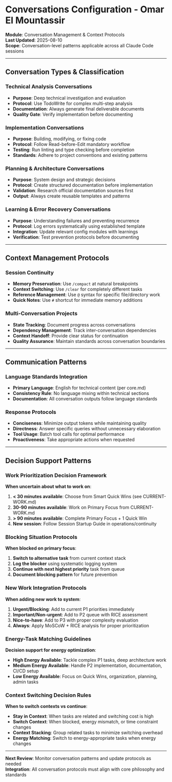 # Conversations Configuration - Omar El Mountassir

**Module**: Conversation Management & Context Protocols  
**Last Updated**: 2025-08-10  
**Scope**: Conversation-level patterns applicable across all Claude Code sessions  

---

## Conversation Types & Classification

### Technical Analysis Conversations
- **Purpose**: Deep technical investigation and evaluation
- **Protocol**: Use TodoWrite for complex multi-step analysis
- **Documentation**: Always generate final deliverable documents
- **Quality Gate**: Verify implementation before documenting

### Implementation Conversations  
- **Purpose**: Building, modifying, or fixing code
- **Protocol**: Follow Read-before-Edit mandatory workflow
- **Testing**: Run linting and type checking before completion
- **Standards**: Adhere to project conventions and existing patterns

### Planning & Architecture Conversations
- **Purpose**: System design and strategic decisions
- **Protocol**: Create structured documentation before implementation
- **Validation**: Research official documentation sources first
- **Output**: Always create reusable templates and patterns

### Learning & Error Recovery Conversations
- **Purpose**: Understanding failures and preventing recurrence
- **Protocol**: Log errors systematically using established template
- **Integration**: Update relevant config modules with learnings
- **Verification**: Test prevention protocols before documenting

---

## Context Management Protocols

### Session Continuity
- **Memory Preservation**: Use `/compact` at natural breakpoints
- **Context Switching**: Use `/clear` for completely different tasks
- **Reference Management**: Use `@` syntax for specific file/directory work
- **Quick Notes**: Use `#` shortcut for immediate memory additions

### Multi-Conversation Projects
- **State Tracking**: Document progress across conversations
- **Dependency Management**: Track inter-conversation dependencies
- **Context Handoff**: Provide clear status for continuation
- **Quality Assurance**: Maintain standards across conversation boundaries

---

## Communication Patterns

### Language Standards Integration
- **Primary Language**: English for technical content (per core.md)
- **Consistency Rule**: No language mixing within technical sections
- **Documentation**: All conversation outputs follow language standards

### Response Protocols
- **Conciseness**: Minimize output tokens while maintaining quality
- **Directness**: Answer specific queries without unnecessary elaboration
- **Tool Usage**: Batch tool calls for optimal performance
- **Proactiveness**: Take appropriate actions when requested

---

## Decision Support Patterns

### **Work Prioritization Decision Framework**

**When uncertain about what to work on**:

1. **< 30 minutes available**: Choose from Smart Quick Wins (see CURRENT-WORK.md)
2. **30-90 minutes available**: Work on Primary Focus from CURRENT-WORK.md
3. **> 90 minutes available**: Complete Primary Focus + 1 Quick Win  
4. **New session**: Follow Session Startup Guide in operations/continuity

### **Blocking Situation Protocols**

**When blocked on primary focus**:

1. **Switch to alternative task** from current context stack
2. **Log the blocker** using systematic logging system  
3. **Continue with next highest priority** task from queue
4. **Document blocking pattern** for future prevention

### **New Work Integration Protocols**

**When adding new work to system**:

1. **Urgent/Blocking**: Add to current P1 priorities immediately
2. **Important/Non-urgent**: Add to P2 queue with RICE assessment
3. **Nice-to-have**: Add to P3 with proper complexity evaluation
4. **Always**: Apply MoSCoW + RICE analysis for proper prioritization

### **Energy-Task Matching Guidelines**

**Decision support for energy optimization**:

- **High Energy Available**: Tackle complex P1 tasks, deep architecture work
- **Medium Energy Available**: Handle P2 implementation, documentation, CI/CD setup  
- **Low Energy Available**: Focus on Quick Wins, organization, planning, admin tasks

### **Context Switching Decision Rules**

**When to switch contexts vs continue**:

- **Stay in Context**: When tasks are related and switching cost is high
- **Switch Context**: When blocked, energy mismatch, or time constraint changes
- **Context Stacking**: Group related tasks to minimize switching overhead
- **Energy Matching**: Switch to energy-appropriate tasks when energy changes

---

**Next Review**: Monitor conversation patterns and update protocols as needed  
**Integration**: All conversation protocols must align with core philosophy and standards